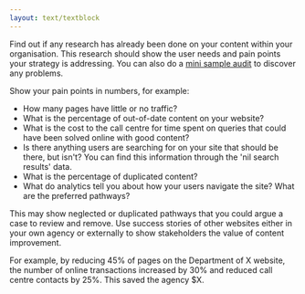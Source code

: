 ```yaml
---
layout: text/textblock
---
```


Find out if any research has already been done on your content within your organisation. This research should show the user needs and pain points your strategy is addressing. You can also do a [mini sample audit](/content-strategy/content-auditing/plan-your-audit) to discover any problems.

Show your pain points in numbers, for example:

- How many pages have little or no traffic?
- What is the percentage of out-of-date content on your website?
- What is the cost to the call centre for time spent on queries that could have been solved online with good content?
- Is there anything users are searching for on your site that should be there, but isn't? You can find this information through the 'nil search results' data.
- What is the percentage of duplicated content?
- What do analytics tell you about how your users navigate the site? What are the preferred pathways? 

This may show neglected or duplicated pathways that you could argue a case to review and remove.
Use success stories of other websites either in your own agency or externally to show stakeholders the value of content improvement. 

For example, by reducing 45% of pages on the Department of X website, the number of online transactions increased by 30% and reduced call centre contacts by 25%. This saved the agency $X.

